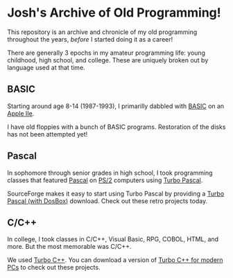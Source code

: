 # Josh's Archive of Old Programming!

This repository is an archive and chronicle of my old programming throughout the years, *before* I started doing it as a career!

There are generally 3 epochs in my amateur programming life: young childhood, high school, and college.  These are uniquely broken out by language used at that time.

## BASIC

Starting around age 8-14 (1987-1993), I primarilly dabbled with [BASIC](https://en.wikipedia.org/wiki/BASIC) on an [Apple IIe](https://en.wikipedia.org/wiki/Apple_IIe). 

I have old floppies with a bunch of BASIC programs. Restoration of the disks has not been attempted yet!

## Pascal

In sophomore through senior grades in high school, I took programming classes that featured [Pascal](https://en.wikipedia.org/wiki/Pascal_(programming_language)) on [PS/2](https://en.wikipedia.org/wiki/IBM_Personal_System/2) computers using [Turbo Pascal](https://en.wikipedia.org/wiki/Turbo_Pascal). 

SourceForge makes it easy to start using Turbo Pascal by providing a [Turbo Pascal (with DosBox)](https://sourceforge.net/projects/turbopascal-wdb/) download. Check out these retro projects today.

## C/C++

In college, I took classes in C/C++, Visual Basic, RPG, COBOL, HTML, and more. But the most memorable was C/C++. 

We used [Turbo C++](https://en.wikipedia.org/wiki/Turbo_C%2B%2B). You can download a version of [Turbo C++ for modern PCs](http://www.developerinsider.in/turbocpp/) to check out these projects. 
